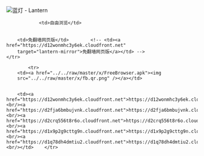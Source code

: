 

<img src="../../raw/master/x/8e0a2b81.c82003be.LanternYellow2.png" alt="蓝灯 - Lantern"/>
<table>
    <tr>
                
                <td>自由浏览</td>
        
        
        <td>免翻墙网页版</td>        <!-- <td><a href="https://d12wonmhc3y6ek.cloudfront.net"
        target="lantern-mirror">免翻墙网页版</a></td> -->
    </tr>
    
            <tr>
        <td><a href="../../raw/master/x/FreeBrowser.apk"><img
        src="../../raw/master/x/fb.qr.png" /></a></td>

        
        <td><a href="https://d12wonmhc3y6ek.cloudfront.net">https://d12wonmhc3y6ek.cloudfront.net</a><br/><a href="https://d2fja6bmbujvnk.cloudfront.net">https://d2fja6bmbujvnk.cloudfront.net</a><br/><a href="https://d2crq556t8r6o.cloudfront.net">https://d2crq556t8r6o.cloudfront.net</a><br/><a href="https://d1x9p2g9cttg9n.cloudfront.net">https://d1x9p2g9cttg9n.cloudfront.net</a><br/><a href="https://d1q78dh4dmtiu2.cloudfront.net">https://d1q78dh4dmtiu2.cloudfront.net</a><br/></td>    </tr>
</table>
